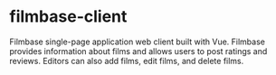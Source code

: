 # filmbase-client

Filmbase single-page application web client built with Vue. Filmbase provides information about films and allows users to post ratings and reviews. Editors can also add films, edit films, and delete films.
